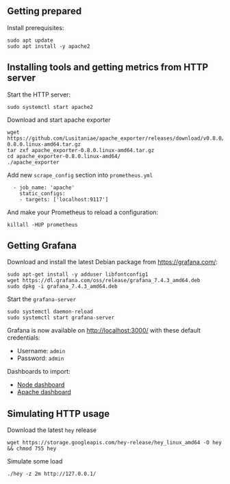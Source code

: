 ## Getting prepared

Install prerequisites:

```
sudo apt update
sudo apt install -y apache2

```

## Installing tools and getting metrics from HTTP server

Start the HTTP server:
```
sudo systemctl start apache2
```

Download and start apache exporter
```
wget https://github.com/Lusitaniae/apache_exporter/releases/download/v0.8.0/apache_exporter-0.8.0.linux-amd64.tar.gz
tar zxf apache_exporter-0.8.0.linux-amd64.tar.gz
cd apache_exporter-0.8.0.linux-amd64/
./apache_exporter
```

Add new `scrape_config` section into `prometheus.yml`
```
  - job_name: 'apache'
    static_configs:
    - targets: ['localhost:9117']
```

And make your Prometheus to reload a configuration:

```
killall -HUP prometheus
```

## Getting Grafana
Download and install the latest Debian package from https://grafana.com/:

```
sudo apt-get install -y adduser libfontconfig1
wget https://dl.grafana.com/oss/release/grafana_7.4.3_amd64.deb
sudo dpkg -i grafana_7.4.3_amd64.deb
```

Start the `grafana-server`
```
sudo systemctl daemon-reload
sudo systemctl start grafana-server
```
Grafana is now available on [http://localhost:3000/](http://localhost:3000/) with these default credentials:
* Username: `admin`
* Password: `admin`

Dashboards to import:
* [Node dashboard](https://grafana.com/dashboards/405)
* [Apache dashboard](https://grafana.com/dashboards/3894)

## Simulating HTTP usage

Download the latest `hey` release
```
wget https://storage.googleapis.com/hey-release/hey_linux_amd64 -O hey && chmod 755 hey
```

Simulate some load
```
./hey -z 2m http://127.0.0.1/
```

